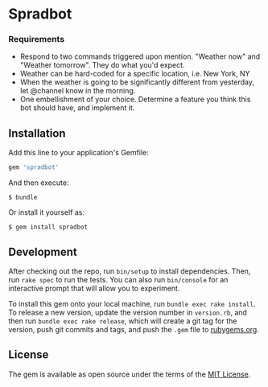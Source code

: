 # Spradbot

### Requirements

- Respond to two commands triggered upon mention. "Weather now" and "Weather tomorrow".  They do what you'd expect.
- Weather can be hard-coded for a specific location, i.e. New York, NY
- When the weather is going to be significantly different from yesterday, let @channel know in the morning.
- One embellishment of your choice. Determine a feature you think this bot should have, and implement it.

## Installation

Add this line to your application's Gemfile:

```ruby
gem 'spradbot'
```

And then execute:

    $ bundle

Or install it yourself as:

    $ gem install spradbot

## Development

After checking out the repo, run `bin/setup` to install dependencies. Then, run `rake spec` to run the tests. You can also run `bin/console` for an interactive prompt that will allow you to experiment.

To install this gem onto your local machine, run `bundle exec rake install`. To release a new version, update the version number in `version.rb`, and then run `bundle exec rake release`, which will create a git tag for the version, push git commits and tags, and push the `.gem` file to [rubygems.org](https://rubygems.org).

## License

The gem is available as open source under the terms of the [MIT License](https://opensource.org/licenses/MIT).
